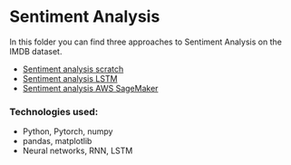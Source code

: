 # Sentiment Analysis

In this folder you can find three approaches to Sentiment Analysis on the IMDB dataset.

* [Sentiment analysis scratch](https://github.com/HannaLAguilar/Sentiment_Analysis_IMBD/tree/master/Sentiment_analysis_scratch)
* [Sentiment analysis LSTM](https://github.com/HannaLAguilar/Sentiment_Analysis_IMBD/tree/master/Sentiment_analysis_RNN)
* [Sentiment analysis AWS SageMaker](https://github.com/HannaLAguilar/Sentiment_Analysis_IMBD/tree/master/Sentiment_analysis_Web)

### Technologies used:

* Python, Pytorch, numpy 
* pandas, matplotlib
* Neural networks, RNN, LSTM

